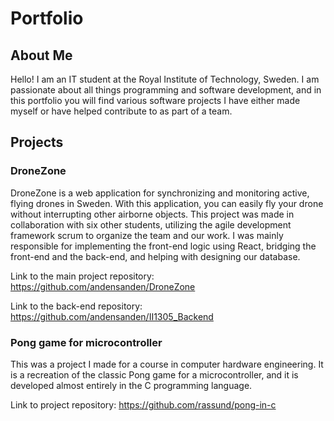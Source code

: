 # Portfolio

## About Me
Hello! I am an IT student at the Royal Institute of Technology, Sweden. I am passionate about all things programming and software development, and in this portfolio you will find various software projects I have either made myself or have helped contribute to as part of a team.

## Projects

### DroneZone
DroneZone is a web application for synchronizing and monitoring active, flying drones in Sweden. With this application, you can easily fly your drone without interrupting other airborne objects. This project was made in collaboration with six other students, utilizing the agile development framework scrum to organize the team and our work. I was mainly responsible for implementing the front-end logic using React, bridging the front-end and the back-end, and helping with designing our database.

Link to the main project repository:
https://github.com/andensanden/DroneZone

Link to the back-end repository:
https://github.com/andensanden/II1305_Backend

### Pong game for microcontroller
This was a project I made for a course in computer hardware engineering. It is a recreation of the classic Pong game for a microcontroller, and it is developed almost entirely in the C programming language.

Link to project repository:
https://github.com/rassund/pong-in-c
